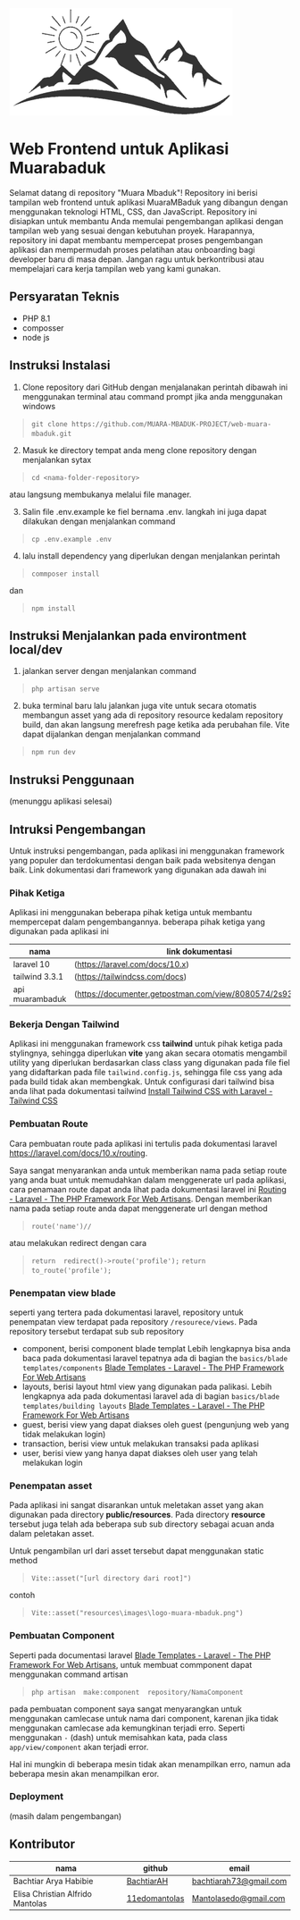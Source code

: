 ![alt text](https://github.com/MUARA-MBADUK-PROJECT/web-muara-mbaduk/blob/main/resources/images/logo-hitam.png)

# Web Frontend untuk Aplikasi Muarabaduk
Selamat datang di repository "Muara Mbaduk"! Repository ini berisi tampilan web frontend untuk aplikasi MuaraMBaduk yang dibangun dengan menggunakan teknologi HTML, CSS, dan JavaScript. Repository ini disiapkan untuk membantu Anda memulai pengembangan aplikasi dengan tampilan web yang sesuai dengan kebutuhan proyek. Harapannya, repository ini dapat membantu mempercepat proses pengembangan aplikasi dan mempermudah proses pelatihan atau onboarding bagi developer baru di masa depan. Jangan ragu untuk berkontribusi atau mempelajari cara kerja tampilan web yang kami gunakan.
## Persyaratan Teknis

 - PHP 8.1
 - composser
 - node js


## Instruksi Instalasi
 1. Clone repository dari GitHub dengan menjalanakan perintah dibawah ini menggunakan terminal atau command prompt jika anda menggunakan windows 

> `git clone https://github.com/MUARA-MBADUK-PROJECT/web-muara-mbaduk.git`


 2. Masuk ke directory tempat anda meng clone repository dengan menjalankan sytax 

> `cd <nama-folder-repository>`

atau langsung membukanya melalui file manager.

 3. Salin file .env.example ke fiel bernama .env. langkah ini juga dapat dilakukan dengan menjalankan command 

> `cp .env.example .env`

 4. lalu install dependency yang diperlukan dengan menjalankan perintah 

> `commposer install`

 dan 

> `npm install`

## Instruksi Menjalankan pada environtment local/dev

 1. jalankan server dengan menjalankan command

>  `php artisan serve`

 2. buka terminal baru lalu jalankan juga vite untuk secara otomatis membangun asset yang ada di repository resource kedalam repository build, dan akan langsung merefresh page ketika ada perubahan file. Vite dapat dijalankan dengan menjalankan command 

> `npm run dev`

## Instruksi Penggunaan
(menunggu aplikasi selesai)



## Intruksi Pengembangan
Untuk instruksi pengembangan, pada aplikasi ini menggunakan framework yang populer dan terdokumentasi dengan baik pada websitenya dengan baik. Link dokumentasi dari framework yang digunakan ada dawah ini

### Pihak Ketiga
Aplikasi ini menggunakan beberapa pihak ketiga untuk membantu mempercepat dalam pengembangannya. beberapa pihak ketiga yang digunakan pada aplikasi ini 

|nama|link dokumentasi  |
|--|--|
| laravel 10 | (https://laravel.com/docs/10.x) |
| tailwind 3.3.1 | (https://tailwindcss.com/docs)|
| api muarambaduk|(https://documenter.getpostman.com/view/8080574/2s93Y5Nexc)|

### Bekerja Dengan Tailwind
Aplikasi ini menggunakan framework css **tailwind** untuk pihak ketiga pada stylingnya, sehingga diperlukan **vite** yang akan secara otomatis mengambil utility yang diperlukan berdasarkan class class yang digunakan pada file fiel yang didaftarkan pada file `tailwind.config.js`, sehingga file css yang ada pada build tidak akan membengkak. Untuk configurasi dari tailwind bisa anda lihat pada dokumentasi tailwind [Install Tailwind CSS with Laravel - Tailwind CSS](https://tailwindcss.com/docs/guides/laravel)

### Pembuatan Route
Cara pembuatan route pada aplikasi ini tertulis pada dokumentasi laravel https://laravel.com/docs/10.x/routing.

Saya sangat menyarankan anda untuk memberikan nama pada setiap route yang anda buat untuk memudahkan dalam menggenerate url pada aplikasi, cara penamaan route dapat anda lihat pada dokumentasi laravel ini [Routing - Laravel - The PHP Framework For Web Artisans](https://laravel.com/docs/10.x/routing#named-routes). Dengan memberikan nama pada setiap route anda dapat menggenerate url dengan method 

> `route('name')//`

atau melakukan redirect dengan cara

> `return  redirect()->route('profile');`
> `return  to_route('profile');`



### Penempatan view blade
seperti yang tertera pada dokumentasi laravel, repository untuk penempatan view terdapat pada repository `/resourece/views`. Pada repository tersebut terdapat sub sub repository 

 - component, berisi component blade templat Lebih lengkapnya bisa anda baca pada  dokumentasi laravel tepatnya ada di bagian the `basics/blade templates/components` [Blade Templates - Laravel - The PHP Framework For Web Artisans](https://laravel.com/docs/10.x/blade#components)
 - layouts, berisi layout html view yang digunakan pada palikasi. Lebih lengkapnya ada pada dokumentasi laravel ada di bagian `basics/blade templates/building layouts` [Blade Templates - Laravel - The PHP Framework For Web Artisans](https://laravel.com/docs/10.x/blade#building-layouts)
 - guest, berisi view yang dapat diakses oleh guest (pengunjung web yang tidak melakukan login)
 - transaction,  berisi view untuk melakukan transaksi pada aplikasi
 - user, berisi view yang hanya dapat diakses oleh user yang telah melakukan login

### Penempatan asset
Pada aplikasi ini sangat disarankan untuk meletakan asset yang akan digunakan pada directory **public/resources**. Pada directory **resource** tersebut juga telah ada beberapa sub sub directory sebagai acuan anda dalam peletakan asset.

Untuk pengambilan url dari asset tersebut dapat menggunakan static method 

> `Vite::asset("[url directory dari root]")`

 contoh 

> `Vite::asset("resources\images\logo-muara-mbaduk.png")`

### Pembuatan Component
Seperti pada documentasi laravel [Blade Templates - Laravel - The PHP Framework For Web Artisans](https://laravel.com/docs/10.x/blade#components), untuk membuat commponent dapat menggunakan command artisan

> `php artisan  make:component  repository/NamaComponent`

pada pembuatan component saya sangat menyarangkan untuk menggunakan camlecase untuk nama dari component, karenan jika tidak menggunakan camlecase ada kemungkinan terjadi erro. Seperti menggunakan `-` (dash) untuk memisahkan kata, pada class `app/view/component` akan terjadi error.

Hal ini mungkin di beberapa mesin tidak akan menampilkan erro, namun ada beberapa mesin akan menampilkan eror.
### Deployment
(masih dalam pengembangan)





## Kontributor
|nama|github|email|
|--|--|--|
| Bachtiar Arya Habibie | [BachtiarAH](https://github.com/BachtiarAH) |bachtiarah73@gmail.com|
|Elisa Christian Alfrido Mantolas |[11edomantolas](https://github.com/11edomantolas)|Mantolasedo@gmail.com|




